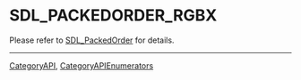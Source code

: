 # SDL_PACKEDORDER_RGBX

Please refer to [SDL_PackedOrder](SDL_PackedOrder) for details.

----
[CategoryAPI](CategoryAPI), [CategoryAPIEnumerators](CategoryAPIEnumerators)

